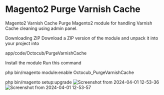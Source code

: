 # Magento2 Purge Varnish Cache
Magento2 Varnish Cache Purge
Magento2 module for handling Varnish Cache cleaning using admin panel.


Downloading ZIP
Download a ZIP version of the module and unpack it into your project into

app/code/Octocub/PurgeVarnishCache

Install the module
Run this command

php bin/magento module:enable Octocub_PurgeVarnishCache

php bin/magento setup:upgrade
![Screenshot from 2024-04-01 12-53-36](https://github.com/MangalSingh/PurgeVarnishCache/assets/10286440/6d298a49-d8bc-4076-890e-821be6aa4c71)
![Screenshot from 2024-04-01 12-53-57](https://github.com/MangalSingh/PurgeVarnishCache/assets/10286440/a88cb64b-e28f-43f5-b09f-9a6d7cfe05a6)

